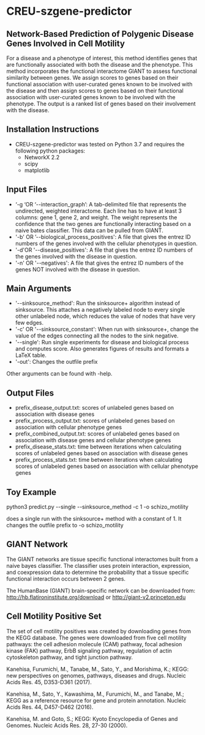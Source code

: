 # CREU-szgene-predictor

## Network-Based Prediction of Polygenic Disease Genes Involved in Cell Motility

For a disease and a phenotype of interest, this method identifies genes that are functionally associated with both the disease and the phenotype. This method incorporates the functional interactome GIANT to assess functional similarity between genes. We assign scores to genes based on their functional association with user-curated genes known to be involved with the disease and then assign scores to genes based on their functional association with user-curated genes known to be involved with the phenotype. The output is a ranked list of genes based on their involvement with the disease.

## Installation Instructions
* CREU-szgene-predictor was tested on Python 3.7 and requires the following python packages:
    * NetworkX 2.2
    * scipy
    * matplotlib

## Input Files
* ‘-g ‘OR ‘--interaction_graph’: A tab-delimited file that represents the undirected, weighted interactome. Each line has to have at least 3 columns: gene 1, gene 2, and weight. The weight represents the confidence that the two genes are functionally interacting based on a naive bates classifier. This data can be pulled from GIANT.
* '-b' OR ’--biological_process_positives': A file that gives the entrez ID numbers of the genes involved with the cellular phenotypes in question.
* '-d'OR '--disease_positives': A file that gives the entrez ID numbers of the genes involved with the disease in question.
* '-n' OR '--negatives': A file that gives the entrez ID numbers of the genes NOT involved with the disease in question.

## Main Arguments

* '--sinksource_method': Run the sinksource+ algorithm instead of sinksource. This attaches a negatively labeled node to every single other unlabeled node, which reduces the value of nodes that have very few edges.
* '-c' OR '--sinksource_constant': When run with sinksource+, change the value of the edges connecting all the nodes to the sink negative.
* '--single': Run single experiments for disease and biological process and computes score. Also generates figures of results and formats a LaTeX table.
* '-out': Changes the outfile prefix

Other arguments can be found with -help.

## Output Files
* prefix_disease_output.txt: scores of unlabeled genes based on association with disease genes
* prefix_process_output.txt: scores of unlabeled genes based on association with cellular phenotype genes
* prefix_combined_output.txt: scores of unlabeled genes based on association with disease genes and cellular phenotype genes
* prefix_disease_stats.txt: time between iterations when calculating scores of unlabeled genes based on association with disease genes
* prefix_process_stats.txt: time between iterations when calculating scores of unlabeled genes based on association with cellular phenotype genes

## Toy Example

python3 predict.py --single --sinksource_method -c 1 -o schizo_motility

does a single run with the sinksource+ method with a constant of 1. It changes the outfile prefix to -o schizo_motility

## GIANT Network
The GIANT networks are tissue specific functional interactomes built from a naive bayes classifier. The classifier uses protein interaction, expression, and coexpression data to determine the probability that a tissue specific functional interaction occurs between 2 genes.

The HumanBase (GIANT) brain-specific network can be downloaded from: http://hb.flatironinstitute.org/download or http://giant-v2.princeton.edu

## Cell Motility Positive Set

The set of cell motility positives was created by downloading genes from the KEGG database. The genes were downloaded from five cell motility pathways: the cell adhesion molecule (CAM) pathway, focal adhesion kinase (FAK) pathway, ErbB signaling pathway, regulation of actin cytoskeleton pathway, and tight junction pathway.

Kanehisa, Furumichi, M., Tanabe, M., Sato, Y., and Morishima, K.; KEGG: new perspectives on genomes, pathways, diseases and drugs. Nucleic Acids Res. 45, D353-D361 (2017). 

Kanehisa, M., Sato, Y., Kawashima, M., Furumichi, M., and Tanabe, M.; KEGG as a reference resource for gene and protein annotation. Nucleic Acids Res. 44, D457-D462 (2016). 

Kanehisa, M. and Goto, S.; KEGG: Kyoto Encyclopedia of Genes and Genomes. Nucleic Acids Res. 28, 27-30 (2000). 


